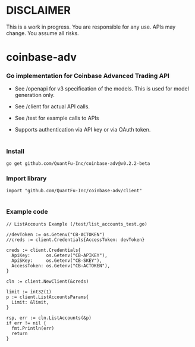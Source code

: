 # DISCLAIMER
This is a work in progress. You are responsible for any use. APIs may change. You assume all risks.

#
#
# coinbase-adv

### Go implementation for Coinbase Advanced Trading API 

  - See /openapi for v3 specification of the models. This is used for model generation only.
  - See /client for actual API calls. 
  - See /test for example calls to APIs

  - Supports authentication via API key or via OAuth token.

#
### Install

 `go get github.com/QuantFu-Inc/coinbase-adv@v0.2.2-beta`

### Import library
`import "github.com/QuantFu-Inc/coinbase-adv/client" `


#
### Example code

```
// ListAccounts Example (/test/list_accounts_test.go)

//devToken := os.Getenv("CB-ACTOKEN")
//creds := client.Credentials{AccessToken: devToken}

creds := client.Credentials{
  ApiKey:      os.Getenv("CB-APIKEY"),
  ApiSKey:     os.Getenv("CB-SKEY"),
  AccessToken: os.Getenv("CB-ACTOKEN"),
}

cln := client.NewClient(&creds)

limit := int32(1)
p := client.ListAccountsParams{
  Limit: &limit,
}

rsp, err := cln.ListAccounts(&p)
if err != nil {
  fmt.Println(err)
  return
}
```

  
